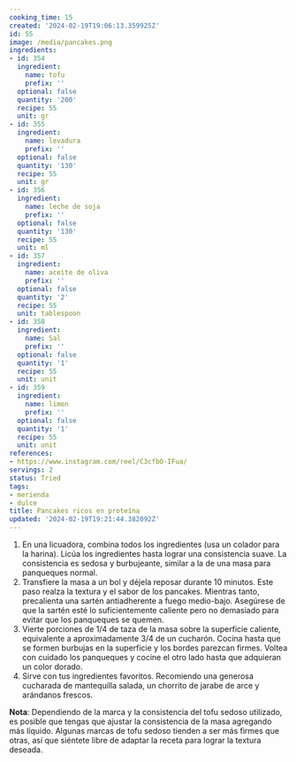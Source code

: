 ```yaml
---
cooking_time: 15
created: '2024-02-19T19:06:13.359925Z'
id: 55
image: /media/pancakes.png
ingredients:
- id: 354
  ingredient:
    name: tofu
    prefix: ''
  optional: false
  quantity: '200'
  recipe: 55
  unit: gr
- id: 355
  ingredient:
    name: levadura
    prefix: ''
  optional: false
  quantity: '130'
  recipe: 55
  unit: gr
- id: 356
  ingredient:
    name: leche de soja
    prefix: ''
  optional: false
  quantity: '130'
  recipe: 55
  unit: ml
- id: 357
  ingredient:
    name: aceite de oliva
    prefix: ''
  optional: false
  quantity: '2'
  recipe: 55
  unit: tablespoon
- id: 358
  ingredient:
    name: Sal
    prefix: ''
  optional: false
  quantity: '1'
  recipe: 55
  unit: unit
- id: 359
  ingredient:
    name: limon
    prefix: ''
  optional: false
  quantity: '1'
  recipe: 55
  unit: unit
references:
- https://www.instagram.com/reel/C3cfbO-IFua/
servings: 2
status: Tried
tags:
- merienda
- dulce
title: Pancakes ricos en proteína
updated: '2024-02-19T19:21:44.382092Z'
---
```

1. En una licuadora, combina todos los ingredientes (usa un colador para la harina). Licúa los ingredientes hasta lograr una consistencia suave. La consistencia es sedosa y burbujeante, similar a la de una masa para panqueques normal.
2. Transfiere la masa a un bol y déjela reposar durante 10 minutos. Este paso realza la textura y el sabor de los pancakes. Mientras tanto, precalienta una sartén antiadherente a fuego medio-bajo. Asegúrese de que la sartén esté lo suficientemente caliente pero no demasiado para evitar que los panqueques se quemen.
3. Vierte porciones de 1/4 de taza de la masa sobre la superficie caliente, equivalente a aproximadamente 3/4 de un cucharón. Cocina hasta que se formen burbujas en la superficie y los bordes parezcan firmes. Voltea con cuidado los panqueques y cocine el otro lado hasta que adquieran un color dorado.
4. Sirve con tus ingredientes favoritos. Recomiendo una generosa cucharada de mantequilla salada, un chorrito de jarabe de arce y arándanos frescos.

**Nota**: Dependiendo de la marca y la consistencia del tofu sedoso utilizado, es posible que tengas que ajustar la consistencia de la masa agregando más líquido. Algunas marcas de tofu sedoso tienden a ser más firmes que otras, así que siéntete libre de adaptar la receta para lograr la textura deseada.
